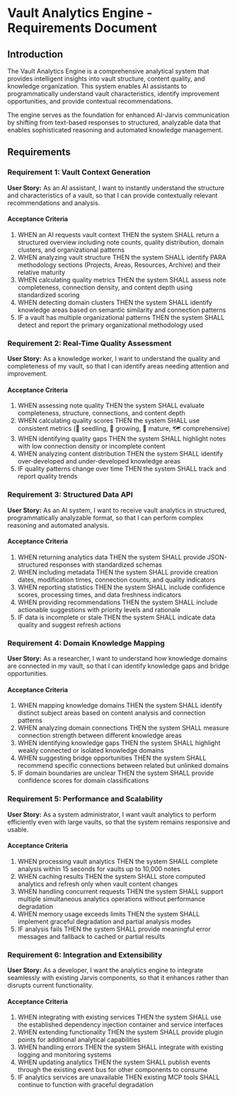 # Vault Analytics Engine - Requirements Document

## Introduction

The Vault Analytics Engine is a comprehensive analytical system that provides intelligent insights into vault structure, content quality, and knowledge organization. This system enables AI assistants to programmatically understand vault characteristics, identify improvement opportunities, and provide contextual recommendations.

The engine serves as the foundation for enhanced AI-Jarvis communication by shifting from text-based responses to structured, analyzable data that enables sophisticated reasoning and automated knowledge management.

## Requirements

### Requirement 1: Vault Context Generation

**User Story:** As an AI assistant, I want to instantly understand the structure and characteristics of a vault, so that I can provide contextually relevant recommendations and analysis.

#### Acceptance Criteria

1. WHEN an AI requests vault context THEN the system SHALL return a structured overview including note counts, quality distribution, domain clusters, and organizational patterns
2. WHEN analyzing vault structure THEN the system SHALL identify PARA methodology sections (Projects, Areas, Resources, Archive) and their relative maturity
3. WHEN calculating quality metrics THEN the system SHALL assess note completeness, connection density, and content depth using standardized scoring
4. WHEN detecting domain clusters THEN the system SHALL identify knowledge areas based on semantic similarity and connection patterns
5. IF a vault has multiple organizational patterns THEN the system SHALL detect and report the primary organizational methodology used

### Requirement 2: Real-Time Quality Assessment

**User Story:** As a knowledge worker, I want to understand the quality and completeness of my vault, so that I can identify areas needing attention and improvement.

#### Acceptance Criteria

1. WHEN assessing note quality THEN the system SHALL evaluate completeness, structure, connections, and content depth
2. WHEN calculating quality scores THEN the system SHALL use consistent metrics (🌱 seedling, 🌿 growing, 🌳 mature, 🗺️ comprehensive)
3. WHEN identifying quality gaps THEN the system SHALL highlight notes with low connection density or incomplete content
4. WHEN analyzing content distribution THEN the system SHALL identify over-developed and under-developed knowledge areas
5. IF quality patterns change over time THEN the system SHALL track and report quality trends

### Requirement 3: Structured Data API

**User Story:** As an AI system, I want to receive vault analytics in structured, programmatically analyzable format, so that I can perform complex reasoning and automated analysis.

#### Acceptance Criteria

1. WHEN returning analytics data THEN the system SHALL provide JSON-structured responses with standardized schemas
2. WHEN including metadata THEN the system SHALL provide creation dates, modification times, connection counts, and quality indicators
3. WHEN reporting statistics THEN the system SHALL include confidence scores, processing times, and data freshness indicators
4. WHEN providing recommendations THEN the system SHALL include actionable suggestions with priority levels and rationale
5. IF data is incomplete or stale THEN the system SHALL indicate data quality and suggest refresh actions

### Requirement 4: Domain Knowledge Mapping

**User Story:** As a researcher, I want to understand how knowledge domains are connected in my vault, so that I can identify knowledge gaps and bridge opportunities.

#### Acceptance Criteria

1. WHEN mapping knowledge domains THEN the system SHALL identify distinct subject areas based on content analysis and connection patterns
2. WHEN analyzing domain connections THEN the system SHALL measure connection strength between different knowledge areas
3. WHEN identifying knowledge gaps THEN the system SHALL highlight weakly connected or isolated knowledge domains
4. WHEN suggesting bridge opportunities THEN the system SHALL recommend specific connections between related but unlinked domains
5. IF domain boundaries are unclear THEN the system SHALL provide confidence scores for domain classifications

### Requirement 5: Performance and Scalability

**User Story:** As a system administrator, I want vault analytics to perform efficiently even with large vaults, so that the system remains responsive and usable.

#### Acceptance Criteria

1. WHEN processing vault analytics THEN the system SHALL complete analysis within 15 seconds for vaults up to 10,000 notes
2. WHEN caching results THEN the system SHALL store computed analytics and refresh only when vault content changes
3. WHEN handling concurrent requests THEN the system SHALL support multiple simultaneous analytics operations without performance degradation
4. WHEN memory usage exceeds limits THEN the system SHALL implement graceful degradation and partial analysis modes
5. IF analysis fails THEN the system SHALL provide meaningful error messages and fallback to cached or partial results

### Requirement 6: Integration and Extensibility

**User Story:** As a developer, I want the analytics engine to integrate seamlessly with existing Jarvis components, so that it enhances rather than disrupts current functionality.

#### Acceptance Criteria

1. WHEN integrating with existing services THEN the system SHALL use the established dependency injection container and service interfaces
2. WHEN extending functionality THEN the system SHALL provide plugin points for additional analytical capabilities
3. WHEN handling errors THEN the system SHALL integrate with existing logging and monitoring systems
4. WHEN updating analytics THEN the system SHALL publish events through the existing event bus for other components to consume
5. IF analytics services are unavailable THEN existing MCP tools SHALL continue to function with graceful degradation